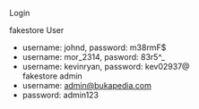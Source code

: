Login

fakestore User 
- username: johnd, password: m38rmF$
- username: mor_2314, pasword: 83r5^_
- username: kevinryan, password: kev02937@
\
fakestore admin 
- username: admin@bukapedia.com
- password: admin123